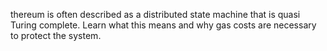 thereum is often described as a distributed state machine that is quasi Turing complete. Learn what this means and why gas costs are necessary to protect the system.

